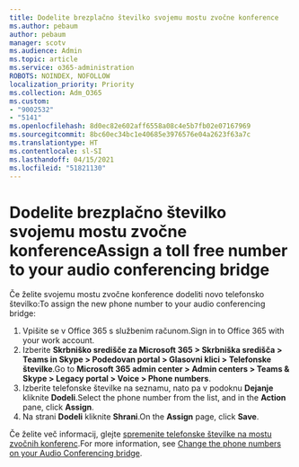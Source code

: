 ```yaml
---
title: Dodelite brezplačno številko svojemu mostu zvočne konference
ms.author: pebaum
author: pebaum
manager: scotv
ms.audience: Admin
ms.topic: article
ms.service: o365-administration
ROBOTS: NOINDEX, NOFOLLOW
localization_priority: Priority
ms.collection: Adm_O365
ms.custom:
- "9002532"
- "5141"
ms.openlocfilehash: 8d0ec82e602aff6558a08c4e5b7fb02e07167969
ms.sourcegitcommit: 8bc60ec34bc1e40685e3976576e04a2623f63a7c
ms.translationtype: HT
ms.contentlocale: sl-SI
ms.lasthandoff: 04/15/2021
ms.locfileid: "51821130"
---
```

# <a name="assign-a-toll-free-number-to-your-audio-conferencing-bridge"></a><span data-ttu-id="3c5d0-102">Dodelite brezplačno številko svojemu mostu zvočne konference</span><span class="sxs-lookup"><span data-stu-id="3c5d0-102">Assign a toll free number to your audio conferencing bridge</span></span>

<span data-ttu-id="3c5d0-103">Če želite svojemu mostu zvočne konference dodeliti novo telefonsko številko:</span><span class="sxs-lookup"><span data-stu-id="3c5d0-103">To assign the new phone number to your audio conferencing bridge:</span></span>

1. <span data-ttu-id="3c5d0-104">Vpišite se v Office 365 s službenim računom.</span><span class="sxs-lookup"><span data-stu-id="3c5d0-104">Sign in to Office 365 with your work account.</span></span>
2. <span data-ttu-id="3c5d0-105">Izberite **Skrbniško središče za Microsoft 365 > Skrbniška središča > Teams in Skype > Podedovan portal > Glasovni klici > Telefonske številke**.</span><span class="sxs-lookup"><span data-stu-id="3c5d0-105">Go to **Microsoft 365 admin center > Admin centers > Teams & Skype > Legacy portal > Voice > Phone numbers**.</span></span>
3. <span data-ttu-id="3c5d0-106">Izberite telefonske številke na seznamu, nato pa v podoknu **Dejanje** kliknite **Dodeli**.</span><span class="sxs-lookup"><span data-stu-id="3c5d0-106">Select the phone number from the list, and in the **Action** pane, click **Assign**.</span></span>
4. <span data-ttu-id="3c5d0-107">Na strani **Dodeli** kliknite **Shrani**.</span><span class="sxs-lookup"><span data-stu-id="3c5d0-107">On the **Assign** page, click **Save**.</span></span>

<span data-ttu-id="3c5d0-108">Če želite več informacij, glejte [spremenite telefonske številke na mostu zvočnih konferenc](https://docs.microsoft.com/MicrosoftTeams/change-the-phone-numbers-on-your-audio-conferencing-bridge).</span><span class="sxs-lookup"><span data-stu-id="3c5d0-108">For more information, see [Change the phone numbers on your Audio Conferencing bridge](https://docs.microsoft.com/MicrosoftTeams/change-the-phone-numbers-on-your-audio-conferencing-bridge).</span></span>
